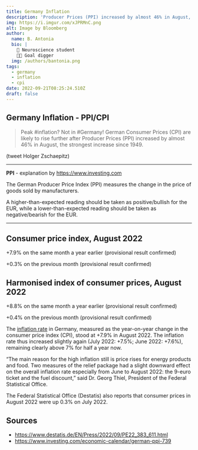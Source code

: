 ```yaml
---
title: Germany Inflation
description: 'Producer Prices (PPI) increased by almost 46% in August, the strongest increase since 1949.'
img: https://i.imgur.com/xJPRMnC.png
alt: Image by Bloomberg
author:
  name: B. Antonia
  bio: |
    🧠 Neuroscience student
    🦸🏼 Goal digger
  img: /authors/bantonia.png
tags:
  - germany
  - inflation
  - cpi
date: 2022-09-21T08:25:24.510Z
draft: false
---
```



## Germany Inflation - PPI/CPI


> Peak #inflation? Not in #Germany! German Consumer Prices (CPI) are likely to rise further after Producer Prices (PPI) increased by almost 46% in August, the strongest increase since 1949.

(tweet Holger Zschaepitz) 

---

**PPI** - explanation by https://www.investing.com

The German Producer Price Index (PPI) measures the change in the price of goods sold by manufacturers.


A higher-than-expected reading should be taken as positive/bullish for the EUR, while a lower-than-expected reading should be taken as negative/bearish for the EUR.

-----

## Consumer price index, August 2022

+7.9% on the same month a year earlier (provisional result confirmed)

+0.3% on the previous month (provisional result confirmed)

## Harmonised index of consumer prices, August 2022

+8.8% on the same month a year earlier (provisional result confirmed)

+0.4% on the previous month (provisional result confirmed)


The [inflation rate](https://www.destatis.de/EN/Themes/Economy/Prices/Consumer-Price-Index/Tables/Consumer-prices-12-divisions.html) in Germany, measured as the year-on-year change in the consumer price index (CPI), stood at +7.9% in August 2022. The inflation rate thus increased slightly again (July 2022: +7.5%; June 2022: +7.6%), remaining clearly above 7% for half a year now. 

“The main reason for the high inflation still is price rises for energy products and food. Two measures of the relief package had a slight downward effect on the overall inflation rate especially from June to August 2022: the 9-euro ticket and the fuel discount,” said Dr. Georg Thiel, President of the Federal Statistical Office.


The Federal Statistical Office (Destatis) also reports that consumer prices in August 2022 were up 0.3% on July 2022.


## Sources

- https://www.destatis.de/EN/Press/2022/09/PE22_383_611.html
- https://www.investing.com/economic-calendar/german-ppi-739
